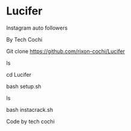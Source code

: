 # Lucifer

Instagram auto followers

By Tech Cochi 

Git clone https://github.com/rixon-cochi/Lucifer

ls

cd Lucifer

bash setup.sh

ls

bash instacrack.sh

Code by tech cochi
